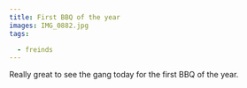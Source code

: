 ```yaml
---
title: First BBQ of the year
images: IMG_0882.jpg
tags:

  - freinds
---
```

Really great to see the gang today for the first BBQ of the year. 